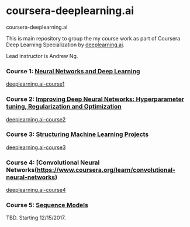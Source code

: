 # coursera-deeplearning.ai
coursera-deeplearning.ai

This is main repository to group the my course work as part of Coursera Deep Learning Specialization by [deeplearning.ai](https://www.coursera.org/specializations/deep-learning).

Lead instructor is Andrew Ng.

### Course 1:  [Neural Networks and Deep Learning](https://www.coursera.org/learn/neural-networks-deep-learning)

[deeplearning.ai-course1](https://github.com/nalbarr/coursera-deeplearning.ai-course1)

### Course 2:  [Improving Deep Neural Networks:  Hyperparameter tuning, Regularization and Optimization](https://www.coursera.org/learn/deep-neural-network)

[deeplearning.ai-course2](https://github.com/nalbarr/coursera-deeplearning.ai-course2)

### Course 3:  [Structuring Machine Learning Projects](https://www.coursera.org/learn/machine-learning-projects)
[deeplearning.ai-course3](https://github.com/nalbarr/coursera-deeplearning.ai-course3)

### Course 4:  [Convolutional Neural Networks(https://www.coursera.org/learn/convolutional-neural-networks)
[deeplearning.ai-course4](https://github.com/nalbarr/coursera-deeplearning.ai-course4)

### Course 5:  [Sequence Models](https://www.coursera.org/learn/nlp-sequence-models)

TBD.  Starting 12/15/2017.